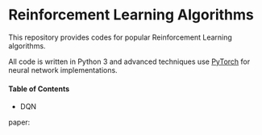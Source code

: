 # Reinforcement Learning Algorithms

This repository provides codes for popular Reinforcement Learning algorithms.

All code is written in Python 3 and advanced techniques use [PyTorch](https://pytorch.org/) for neural network implementations.

#### Table of Contents

- DQN

paper:
